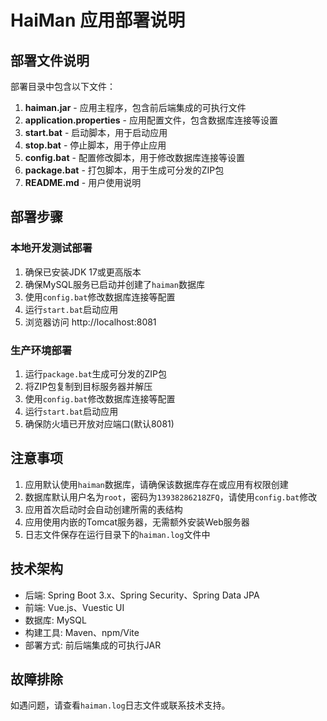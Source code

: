 # HaiMan 应用部署说明

## 部署文件说明

部署目录中包含以下文件：

1. **haiman.jar** - 应用主程序，包含前后端集成的可执行文件
2. **application.properties** - 应用配置文件，包含数据库连接等设置
3. **start.bat** - 启动脚本，用于启动应用
4. **stop.bat** - 停止脚本，用于停止应用
5. **config.bat** - 配置修改脚本，用于修改数据库连接等设置
6. **package.bat** - 打包脚本，用于生成可分发的ZIP包
7. **README.md** - 用户使用说明

## 部署步骤

### 本地开发测试部署

1. 确保已安装JDK 17或更高版本
2. 确保MySQL服务已启动并创建了`haiman`数据库
3. 使用`config.bat`修改数据库连接等配置
4. 运行`start.bat`启动应用
5. 浏览器访问 http://localhost:8081

### 生产环境部署

1. 运行`package.bat`生成可分发的ZIP包
2. 将ZIP包复制到目标服务器并解压
3. 使用`config.bat`修改数据库连接等配置
4. 运行`start.bat`启动应用
5. 确保防火墙已开放对应端口(默认8081)

## 注意事项

1. 应用默认使用`haiman`数据库，请确保该数据库存在或应用有权限创建
2. 数据库默认用户名为`root`，密码为`13938286218ZFQ`，请使用`config.bat`修改
3. 应用首次启动时会自动创建所需的表结构
4. 应用使用内嵌的Tomcat服务器，无需额外安装Web服务器
5. 日志文件保存在运行目录下的`haiman.log`文件中

## 技术架构

- 后端: Spring Boot 3.x、Spring Security、Spring Data JPA
- 前端: Vue.js、Vuestic UI
- 数据库: MySQL
- 构建工具: Maven、npm/Vite
- 部署方式: 前后端集成的可执行JAR

## 故障排除

如遇问题，请查看`haiman.log`日志文件或联系技术支持。
